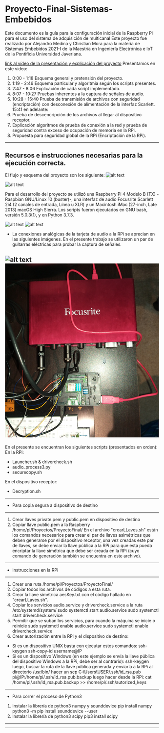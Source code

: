 # Proyecto-Final-Sistemas-Embebidos
Este documento es la guía para la configuración inicial de la Raspberry Pi para el uso del sistema de adquisición de multicanal
Este proyecto fue realizado por Alejandro Medina y Christian Mora para la materia de Sistemas Embebidos 2021-I de la Maestría en Ingeniería Electrónica e IoT de la Pontificia Universidad Javeriana.  

[link al vídeo de la presentación y explicación del proyecto](https://www.youtube.com/watch?v=HRZc2nXUQ2E&list=UUHQuirMlpEr_i_X1PUuOYdw&index=2)
Presentamos en este video: 
1. 0:00 - 1:18 Esquema general y pretensión del proyecto.
2. 1:19 - 2:46 Esquema particular y algoritmia según los scripts presentes.
3. 2:47 - 8:06 Explicación de cada script implementado.
4. 8:07 - 10:27 Pruebas inherentes a la captura de señales de audio.
5. 10:28 - 15:40 Prueba de transmisión de archivos con seguridad (encriptación) con desconexión de alimentación de la interfaz Scarlett.
15:41 en adelante: 
6. Prueba de descencripción de los archivos al llegar al dispositivo receptor. 
7. Explicación algoritmos de prueba de conexión a la red y prueba de seguridad contra exceso de ocupación de memoria en la RPi.
8. Propuesta para seguridad global de la RPi (Encriptación de la RPi). 
--------------------------------------------------------------
Recursos e instrucciones necesarias para la ejecución correcta. 
--------------------------------------------------------------
El flujo y esquema del proyecto son los siguiente:
![alt text](https://github.com/ChristianMora-art/Proyecto-Final-Sistemas-Embebidos/blob/main/Im%C3%A1genes/ProyectoFinal.png)

![alt text](https://github.com/ChristianMora-art/Proyecto-Final-Sistemas-Embebidos/blob/main/Im%C3%A1genes/Flowchart.png)

Para el desarrollo del proyecto se utilizó una Raspberry Pi 4 Modelo B (TX) -Raspbian GNU/Linux 10 (buster)-, una interfaz de audio Focusrite Scarlett 2i4 (2 canales de entrada, Línea u XLR) y un Macintosh iMac (27-inch, Late 2013) macOS High Sierra. Los scripts fueron ejecutados en GNU bash, versión 5.0.3(1), y en Python 3.7.3.

![alt text](https://github.com/ChristianMora-art/Proyecto-Final-Sistemas-Embebidos/blob/main/Im%C3%A1genes/Raspberry_Pi_4_Model_B.jpg)
![alt text](https://github.com/ChristianMora-art/Proyecto-Final-Sistemas-Embebidos/blob/main/Im%C3%A1genes/Scarlett2i4.jpeg)

* La conexiones analógicas de la tarjeta de audio a la RPi se aprecian en las siguientes imágenes. En el presente trabajo se utilizaron un par de guitarras eléctricas para probar la captura de señales. 

![alt text](https://github.com/ChristianMora-art/Proyecto-Final-Sistemas-Embebidos/blob/main/Im%C3%A1genes/con1.jpg)
![alt text](https://github.com/ChristianMora-art/Proyecto-Final-Sistemas-Embebidos/blob/main/Im%C3%A1genes/con2.jpg)
--------------------------------------------------------------
En el presente se encuentran los siguientes scripts (presentados en orden):
En la RPi:
- Launcher.sh & drivercheck.sh
- audio_process3.py
- securecopy.sh

En el dispositivo receptor:
- Decryption.sh
--------------------------------------------------------------
* Para copia segura a dispositivo de destino
--------------------------------------------------------------
1. Crear llaves private.pem y public.pem en dispositivo de destino
2. Copiar llave public.pem a la Raspberry /home/pi/Proyectos/ProyectoFinal/
En el archivo "crearLLaves.sh" están los comandos necesarios para crear el par de llaves asimétricas que deben generarse por el dispositivo receptor, una vez creadas este par de llaves, se debe enviar la llave pública a la RPi para que esta pueda encriptar la llave simétrica que debe ser creada en la RPi (cuyo comando de generación también se encuentra en este archivo).

--------------------------------------------------------------
* Instrucciones en la RPi 
--------------------------------------------------------------
1. Crear una ruta /home/pi/Proyectos/ProyectoFinal/
2. Copiar todos los archivos de códigos a esta ruta.
3. Crear la llave simétrica aesKey.txt con el código hallado en "crearLLaves.sh".
4. Copiar los servicios audio.service y drivercheck.service a la ruta /etc/systemd/system/
sudo systemctl start audio.service
sudo systemctl start drivercheck.service
5. Permitir que se suban los servicios, para cuando la máquina se inicie o reinicie 
sudo systemctl enable audio.service
sudo systemctl enable drivercheck.service
6. Crear autorización entre la RPi y el dispositivo de destino:
* Si es un dispositivo UNIX basta con ejecutar estos comandos:
ssh-keygen
ssh-copy-id username@IP
* Si es un dispositivo Windows (en este ejemplo se envía la llave pública del dispositivo Windows a la RPi, debe ser al contrario):
ssh-keygen
luego, buscar la ruta de la llave pública generada y enviarla a la RPi al directorio /usr/bin/
hacer un scp C:\Users\USER/.ssh/id_rsa.pub pi@IP:/home/pi/.ssh/id_rsa.pub.backup
luego hacer desde la RPi: cat  /home/pi/.ssh/id_rsa.pub.backup >> /home/pi/.ssh/autorized_keys

--------------------------------------------------------------
* Para correr el proceso de Python3
1. Instalar la librería de python3 numpy y sounddevice
pip install numpy
python3 -m pip install sounddevice --user
2. Instalar la librería de python3 scipy
pip3 install scipy
--------------------------------------------------------------


--------------------------------------------------------------
